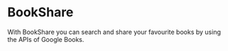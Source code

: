 # BookShare
With BookShare you can search and share your favourite books by using the APIs of Google Books.
